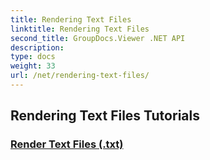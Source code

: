 ```yaml
---
title: Rendering Text Files
linktitle: Rendering Text Files
second_title: GroupDocs.Viewer .NET API
description: 
type: docs
weight: 33
url: /net/rendering-text-files/
---
```


## Rendering Text Files Tutorials
### [Render Text Files (.txt)](./render-txt/)